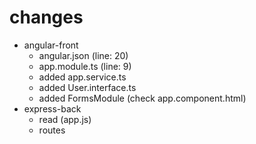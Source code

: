 # changes

- angular-front
  - angular.json (line: 20)
  - app.module.ts (line: 9)
  - added app.service.ts
  - added User.interface.ts
  - added FormsModule (check app.component.html)
- express-back
  - read (app.js)
  - routes
